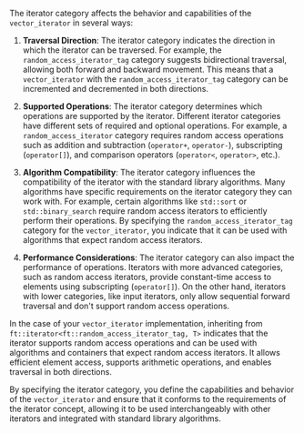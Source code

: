 The iterator category affects the behavior and capabilities of the `vector_iterator` in several ways:

1. **Traversal Direction**: The iterator category indicates the direction in which the iterator can be traversed. For example, the `random_access_iterator_tag` category suggests bidirectional traversal, allowing both forward and backward movement. This means that a `vector_iterator` with the `random_access_iterator_tag` category can be incremented and decremented in both directions.

2. **Supported Operations**: The iterator category determines which operations are supported by the iterator. Different iterator categories have different sets of required and optional operations. For example, a `random_access_iterator` category requires random access operations such as addition and subtraction (`operator+`, `operator-`), subscripting (`operator[]`), and comparison operators (`operator<`, `operator>`, etc.).

3. **Algorithm Compatibility**: The iterator category influences the compatibility of the iterator with the standard library algorithms. Many algorithms have specific requirements on the iterator category they can work with. For example, certain algorithms like `std::sort` or `std::binary_search` require random access iterators to efficiently perform their operations. By specifying the `random_access_iterator_tag` category for the `vector_iterator`, you indicate that it can be used with algorithms that expect random access iterators.

4. **Performance Considerations**: The iterator category can also impact the performance of operations. Iterators with more advanced categories, such as random access iterators, provide constant-time access to elements using subscripting (`operator[]`). On the other hand, iterators with lower categories, like input iterators, only allow sequential forward traversal and don't support random access operations.

In the case of your `vector_iterator` implementation, inheriting from `ft::iterator<ft::random_access_iterator_tag, T>` indicates that the iterator supports random access operations and can be used with algorithms and containers that expect random access iterators. It allows efficient element access, supports arithmetic operations, and enables traversal in both directions.

By specifying the iterator category, you define the capabilities and behavior of the `vector_iterator` and ensure that it conforms to the requirements of the iterator concept, allowing it to be used interchangeably with other iterators and integrated with standard library algorithms.